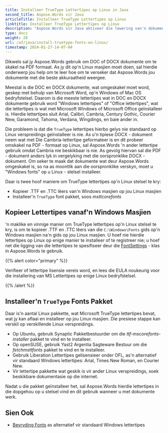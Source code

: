 ```yaml
---
title: Installeer TrueType Lettertipes op Linux in Java
second_title: Aspose.Words vir Java
articleTitle: Installeer TrueType Lettertipes op Linux
linktitle: Installeer TrueType Lettertipes op Linux
description: "Aspose.Words vir Java aktiveer die lewering van'n dokument geskep met behulp van Microsoft Word op'n Linux masjien met die beste akkuraatheid."
type: docs
weight: 20
url: /af/java/install-truetype-fonts-on-linux/
timestamp: 2024-01-27-14-07-04
---
```


Dikwels sal jy Aspose.Words gebruik om DOC of DOCX dokumente om te skakel na PDF formaat. As jy dit op'n Linux masjien moet doen, sal hierdie onderwerp jou help om te leer hoe om te verseker dat Aspose.Words jou dokumente met die beste akkuraatheid weergee.

Meestal is die DOC en DOCX dokumente, wat omgeskakel moet word, geskep met behulp van Microsoft Word, op'n Windows of Mac OS bedryfstelsel. Daarom is die meeste lettertipes wat in DOC en DOCX dokumente gebruik word "Windows lettertipes" of "Office lettertipes", wat die lettertipes is wat met Microsoft Windows of Microsoft Office geïnstalleer is. Hierdie lettertipes sluit Arial, Calibri, Cambria, Century Gothic, Courier New, Garamond, Tahoma, Verdana, Wingdings, en baie ander in.

Die probleem is dat die `TrueType` lettertipes hierbo gelys nie standaard op Linux verspreidings geïnstalleer is nie. As u'n tipiese DOCX - dokument neem wat met Die Cambria-lettertipe geformateer is en dit probeer omskakel na PDF - formaat op Linux, sal Aspose.Words 'n ander lettertipe gebruik omdat Cambria nie beskikbaar is nie. As gevolg hiervan sal die PDF - dokument anders lyk in vergelyking met die oorspronklike DOCX - dokument. Om seker te maak dat dokumente wat deur Aspose.Words omgeskakel is, so na as moontlik aan die oorspronklike verskyn, moet u "Windows fonts" op u Linux - stelsel installeer.

Daar is twee hoof maniere om TrueType lettertipes op'n Linux stelsel te kry:

- Kopieer .TTF en .TTC lêers van'n Windows masjien op jou Linux masjien
- Installeer'n `TrueType` font pakket, soos *msttcorefonts*

## Kopieer Lettertipes vanaf'n Windows Masjien

'n maklike en vinnige manier om TrueType lettertipes op'n Linux stelsel te kry, is om te kopieer .TTF en .TTC lêers van die `C:\Windows\Fonts` gids op'n Windows masjien na'n gids op jou Linux masjien. U hoef nie hierdie lettertipes op Linux op enige manier te installeer of te registreer nie; u hoef net die ligging van die lettertipes te spesifiseer deur die [FontSettings](https://reference.aspose.com/words/java/com.aspose.words/fontsettings/) - klas in Aspose.Words te gebruik.

{{% alert color="primary" %}}

Verifieer of lettertipe lisensie vereis word, en lees die EULA noukeurig voor die installering van MS Lettertipes op enige Linux bedryfstelsel.

{{% /alert %}}

## Installeer'n `TrueType` Fonts Pakket

Daar is'n aantal Linux pakkette, wat Microsoft TrueType lettertipes bevat, wat jy kan aflaai en installeer op jou Linux masjien. Die presiese stappe kan verskil op verskillende Linux verspreidings.

- Op Ubuntu, gebruik Synaptic Pakketbestuurder om die *ttf-mscorefonts-installer* pakket te vind en te installeer.
- Op openSUSE, gebruik Yast2 Argentia Sagteware Bestuur om die *fetchmsttfonts* pakket te vind en te installeer.
- Gebruik Liberation Lettertipes gelisensieer onder OFL, as'n alternatief vir standaard Windows lettertipes: Arial, Times New Roman, en Courier New.
- Vir lettertipe pakkette wat geskik is vir ander Linux verspreidings, soek beskikbare dokumentasie op die internet.

Nadat u die pakket geïnstalleer het, sal Aspose.Words hierdie lettertipes in die dopgehou op u stelsel vind en dit gebruik wanneer u met dokumente werk.

## Sien Ook

- [Bevryding Fonts](https://github.com/liberationfonts) as alternatief vir standaard Windows lettertipes
